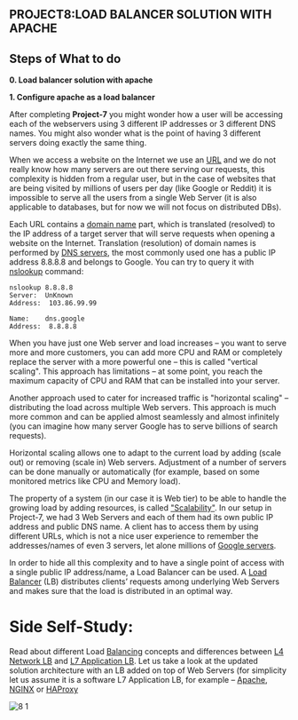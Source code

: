 ## PROJECT8:LOAD BALANCER SOLUTION WITH APACHE

## Steps of What to do
**0. Load balancer solution with apache**

**1. Configure apache as a load balancer**

After completing **Project-7** you might wonder how a user will be accessing each of the webservers using 3 different IP addresses or 3 different DNS names. You might also wonder what is the point of having 3 different servers doing exactly the same thing.

When we access a website on the Internet we use an [URL](https://en.wikipedia.org/wiki/URL) and we do not really know how many servers are out there serving our requests, this complexity is hidden from a regular user, but in the case of websites that are being visited by millions of users per day (like Google or Reddit) it is impossible to serve all the users from a single Web Server (it is also applicable to databases, but for now we will not focus on distributed DBs).

Each URL contains a [domain name](https://en.wikipedia.org/wiki/Domain_name) part, which is translated (resolved) to the IP address of a target server that will serve requests when opening a website on the Internet. Translation (resolution) of domain names is performed by [DNS servers](https://en.wikipedia.org/wiki/Domain_Name_System), the most commonly used one has a public IP address 8.8.8.8 and belongs to Google. You can try to query it with [nslookup](https://en.wikipedia.org/wiki/Nslookup) command:

```
nslookup 8.8.8.8
Server:  UnKnown
Address:  103.86.99.99

Name:    dns.google
Address:  8.8.8.8
```
When you have just one Web server and load increases – you want to serve more and more customers, you can add more CPU and RAM or completely replace the server with a more powerful one – this is called "vertical scaling". This approach has limitations – at some point, you reach the maximum capacity of CPU and RAM that can be installed into your server.

Another approach used to cater for increased traffic is "horizontal scaling" – distributing the load across multiple Web servers. This approach is much more common and can be applied almost seamlessly and almost infinitely (you can imagine how many server Google has to serve billions of search requests).

Horizontal scaling allows one to adapt to the current load by adding (scale out) or removing (scale in) Web servers. Adjustment of a number of servers can be done manually or automatically (for example, based on some monitored metrics like CPU and Memory load).

The property of a system (in our case it is Web tier) to be able to handle the growing load by adding resources, is called ["Scalability"](https://en.wikipedia.org/wiki/Scalability).
In our setup in Project-7, we had 3 Web Servers and each of them had its own public IP address and public DNS name. A client has to access them by using different URLs, which is not a nice user experience to remember the addresses/names of even 3 servers, let alone millions of [Google servers](https://en.wikipedia.org/wiki/Google_data_centers).

In order to hide all this complexity and to have a single point of access with a single public IP address/name, a Load Balancer can be used. A [Load Balancer](https://en.wikipedia.org/wiki/Load_balancing_(computing)) (LB) distributes clients’ requests among underlying Web Servers and makes sure that the load is distributed in an optimal way.

# Side Self-Study:
Read about different Load [Balancing](https://www.nginx.com/resources/glossary/load-balancing/) concepts and differences between [L4 Network LB](https://www.nginx.com/resources/glossary/layer-4-load-balancing/) and [L7 Application LB](https://www.nginx.com/resources/glossary/layer-7-load-balancing/).
Let us take a look at the updated solution architecture with an LB added on top of Web Servers (for simplicity let us assume it is a software L7 Application LB, for example – [Apache](https://httpd.apache.org/docs/2.4/mod/mod_proxy_balancer.html), [NGINX](https://docs.nginx.com/nginx/admin-guide/load-balancer/http-load-balancer/) or [HAProxy](http://www.haproxy.org/)

![8 1](https://github.com/Seyifunmi0604/DevOps_Project/assets/130314772/d23d2f70-cff9-4faa-bb57-3761e91252ff)

































